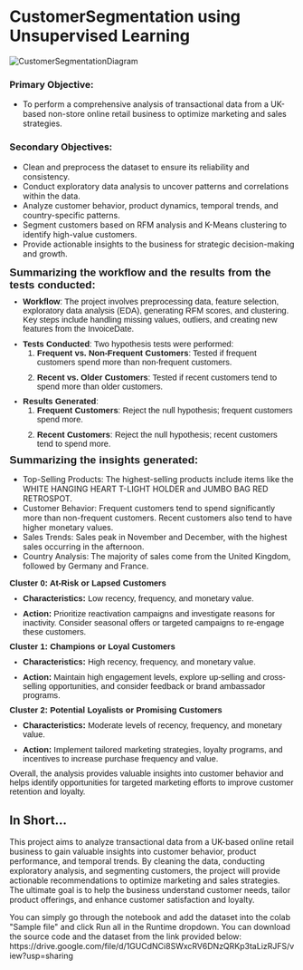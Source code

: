 <h1>CustomerSegmentation using Unsupervised Learning</h1>

![CustomerSegmentationDiagram](https://github.com/ANURUDRA-JENA/Web-Scraping-Project-2/blob/ea36ed80013188a8929c0c9b598e12c1a451b471/asset_management/Designer%20(3).png)

<h3>Primary Objective:</h3>
<ul>
    <li>To perform a comprehensive analysis of transactional data from a UK-based non-store online retail business to optimize marketing and sales strategies.</li>
</ul>
<h3>Secondary Objectives:</h3>
<ul>
    <li>Clean and preprocess the dataset to ensure its reliability and consistency.</li>
    <li>Conduct exploratory data analysis to uncover patterns and correlations within the data.</li>
    <li>Analyze customer behavior,&nbsp;product dynamics,&nbsp;temporal trends,&nbsp;and country-specific patterns.</li>
    <li>Segment customers based on RFM analysis and K-Means clustering to identify high-value customers.</li>
    <li>Provide actionable insights to the business for strategic decision-making and growth.</li>
</ul>

<p style='margin-top:0in;margin-right:0in;margin-bottom:8.0pt;margin-left:0in;font-size:11.0pt;font-family:"Calibri",sans-serif;'><strong><span style="font-size:19px;">Summarizing the workflow and the results from the tests conducted:</span></strong></p>
<ul style="margin-bottom:0in;margin-top:0in;" type="disc">
    <li style='margin-top:0in;margin-right:0in;margin-bottom:8.0pt;margin-left:0in;font-size:11.0pt;font-family:"Calibri",sans-serif;'><strong>Workflow</strong>: The project involves preprocessing data, feature selection, exploratory data analysis (EDA), generating RFM scores, and clustering. Key steps include handling missing values, outliers, and creating new features from the InvoiceDate.</li>
    <li style='margin-top:0in;margin-right:0in;margin-bottom:8.0pt;margin-left:0in;font-size:11.0pt;font-family:"Calibri",sans-serif;'><strong>Tests Conducted</strong>: Two hypothesis tests were performed:<ol style="margin-bottom:0in;margin-top:0in;" start="1" type="1">
            <li style='margin-top:0in;margin-right:0in;margin-bottom:8.0pt;margin-left:0in;font-size:11.0pt;font-family:"Calibri",sans-serif;'><strong>Frequent vs. Non-Frequent Customers</strong>: Tested if frequent customers spend more than non-frequent customers.</li>
            <li style='margin-top:0in;margin-right:0in;margin-bottom:8.0pt;margin-left:0in;font-size:11.0pt;font-family:"Calibri",sans-serif;'><strong>Recent vs. Older Customers</strong>: Tested if recent customers tend to spend more than older customers.</li>
        </ol>
    </li>
    <li style='margin-top:0in;margin-right:0in;margin-bottom:8.0pt;margin-left:0in;font-size:11.0pt;font-family:"Calibri",sans-serif;'><strong>Results Generated</strong>:<ol style="margin-bottom:0in;margin-top:0in;" start="1" type="1">
            <li style='margin-top:0in;margin-right:0in;margin-bottom:8.0pt;margin-left:0in;font-size:11.0pt;font-family:"Calibri",sans-serif;'><strong>Frequent Customers</strong>: Reject the null hypothesis; frequent customers spend more.</li>
            <li style='margin-top:0in;margin-right:0in;margin-bottom:8.0pt;margin-left:0in;font-size:11.0pt;font-family:"Calibri",sans-serif;'><strong>Recent Customers</strong>: Reject the null hypothesis; recent customers tend to spend more.</li>
        </ol>
    </li>
</ul>
<p style='margin-top:0in;margin-right:0in;margin-bottom:8.0pt;margin-left:0in;font-size:11.0pt;font-family:"Calibri",sans-serif;'><strong><span style="font-size:19px;">Summarizing the insights generated:</span></strong></p>
<ul style="list-style-type: disc;">
    <li>Top-Selling Products: The highest-selling products include items like the WHITE HANGING HEART T-LIGHT HOLDER and JUMBO BAG RED RETROSPOT.</li>
    <li>Customer Behavior: Frequent customers tend to spend significantly more than non-frequent customers. Recent customers also tend to have higher monetary values.</li>
    <li>Sales Trends: Sales peak in November and December, with the highest sales occurring in the afternoon.</li>
    <li>Country Analysis: The majority of sales come from the United Kingdom, followed by Germany and France.</li>
</ul>
<p style='margin-top:0in;margin-right:0in;margin-bottom:8.0pt;margin-left:0in;font-size:11.0pt;font-family:"Calibri",sans-serif;'><strong>Cluster 0: At-Risk or Lapsed Customers</strong></p>
<ul style="margin-bottom:0in;margin-top:0in;" type="disc">
    <li style='margin-top:0in;margin-right:0in;margin-bottom:8.0pt;margin-left:0in;font-size:11.0pt;font-family:"Calibri",sans-serif;'><strong>Characteristics:</strong> Low recency, frequency, and monetary value.</li>
    <li style='margin-top:0in;margin-right:0in;margin-bottom:8.0pt;margin-left:0in;font-size:11.0pt;font-family:"Calibri",sans-serif;'><strong>Action:</strong> Prioritize reactivation campaigns and investigate reasons for inactivity. Consider seasonal offers or targeted campaigns to re-engage these customers.</li>
</ul>
<p style='margin-top:0in;margin-right:0in;margin-bottom:8.0pt;margin-left:0in;font-size:11.0pt;font-family:"Calibri",sans-serif;'><strong>Cluster 1: Champions or Loyal Customers</strong></p>
<ul style="margin-bottom:0in;margin-top:0in;" type="disc">
    <li style='margin-top:0in;margin-right:0in;margin-bottom:8.0pt;margin-left:0in;font-size:11.0pt;font-family:"Calibri",sans-serif;'><strong>Characteristics:</strong> High recency, frequency, and monetary value.</li>
    <li style='margin-top:0in;margin-right:0in;margin-bottom:8.0pt;margin-left:0in;font-size:11.0pt;font-family:"Calibri",sans-serif;'><strong>Action:</strong> Maintain high engagement levels, explore up-selling and cross-selling opportunities, and consider feedback or brand ambassador programs.</li>
</ul>
<p style='margin-top:0in;margin-right:0in;margin-bottom:8.0pt;margin-left:0in;font-size:11.0pt;font-family:"Calibri",sans-serif;'><strong>Cluster 2: Potential Loyalists or Promising Customers</strong></p>
<ul style="margin-bottom:0in;margin-top:0in;" type="disc">
    <li style='margin-top:0in;margin-right:0in;margin-bottom:8.0pt;margin-left:0in;font-size:11.0pt;font-family:"Calibri",sans-serif;'><strong>Characteristics:</strong> Moderate levels of recency, frequency, and monetary value.</li>
    <li style='margin-top:0in;margin-right:0in;margin-bottom:8.0pt;margin-left:0in;font-size:11.0pt;font-family:"Calibri",sans-serif;'><strong>Action:</strong> Implement tailored marketing strategies, loyalty programs, and incentives to increase purchase frequency and value.</li>
</ul>
<p style='margin-top:0in;margin-right:0in;margin-bottom:8.0pt;margin-left:0in;font-size:11.0pt;font-family:"Calibri",sans-serif;'>Overall, the analysis provides valuable insights into customer behavior and helps identify opportunities for targeted marketing efforts to improve customer retention and loyalty.</p>


<h2>In Short...</h2>
<p>This project aims to analyze transactional data from a UK-based online retail business to gain valuable insights into customer behavior, product performance, and temporal trends. By cleaning the data, conducting exploratory analysis, and segmenting customers, the project will provide actionable recommendations to optimize marketing and sales strategies. The ultimate goal is to help the business understand customer needs, tailor product offerings, and enhance customer satisfaction and loyalty.</p>
You can simply go through the notebook and add the dataset into the colab "Sample file" and click Run all in the Runtime dropdown.
You can download the source code and the dataset from the link provided below:
https://drive.google.com/file/d/1GUCdNCi8SWxcRV6DNzQRKp3taLizRJFS/view?usp=sharing
